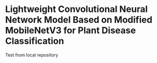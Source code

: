 # Lightweight Convolutional Neural Network Model Based on Modified MobileNetV3 for Plant Disease Classification

Test from local repository
